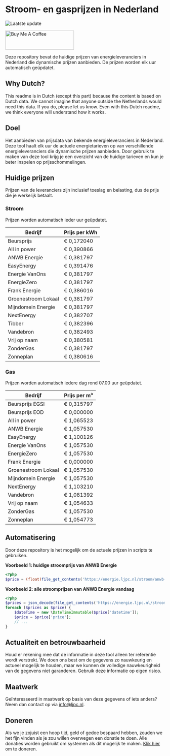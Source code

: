 # Stroom- en gasprijzen in Nederland

![Laatste update](https://img.shields.io/badge/laatste%20update-2023--09--04%2020%3A00%20CET-brightgreen)

<a href="https://www.buymeacoffee.com/Lars-" target="_blank"><img src="https://cdn.buymeacoffee.com/buttons/v2/default-orange.png" alt="Buy Me A Coffee" height="60" style="height: 60px !important;width: 217px !important;" ></a>

Deze repository bevat de huidige prijzen van energieleveranciers in Nederland die dynamische prijzen aanbieden. De prijzen worden elk uur automatisch geüpdatet.

## Why Dutch?

This readme is in Dutch (except this part) because the content is based on Dutch data. We cannot imagine that anyone outside the Netherlands would need this data. If you do, please let us know. Even with this Dutch readme, we think
everyone will understand how it works.

## Doel

Het aanbieden van prijsdata van bekende energieleveranciers in Nederland. Deze tool haalt elk uur de actuele energietarieven op van verschillende energieleveranciers die dynamische prijzen aanbieden. Door gebruik te maken van deze tool
krijg je een overzicht van de huidige tarieven en kun je beter inspelen op prijsschommelingen.

## Huidige prijzen

Prijzen van de leveranciers zijn inclusief toeslag en belasting, dus de prijs die je werkelijk betaalt.

### Stroom

Prijzen worden automatisch ieder uur geüpdatet.

 Bedrijf | Prijs per kWh 
---------|---------------
Beursprijs | € 0,172040
All in power | € 0,390866
ANWB Energie | € 0,381797
EasyEnergy | € 0,391476
Energie VanOns | € 0,381797
EnergieZero | € 0,381797
Frank Energie | € 0,386016
Groenestroom Lokaal | € 0,381797
Mijndomein Energie | € 0,381797
NextEnergy | € 0,382707
Tibber | € 0,382396
Vandebron | € 0,382493
Vrij op naam | € 0,380581
ZonderGas | € 0,381797
Zonneplan | € 0,380616


### Gas

Prijzen worden automatisch iedere dag rond 07.00 uur geüpdatet.

 Bedrijf | Prijs per m³ 
---------|--------------
Beursprijs EGSI | € 0,315797
Beursprijs EOD | € 0,000000
All in power | € 1,065523
ANWB Energie | € 1,057530
EasyEnergy | € 1,100126
Energie VanOns | € 1,057530
EnergieZero | € 1,057530
Frank Energie | € 0,000000
Groenestroom Lokaal | € 1,057530
Mijndomein Energie | € 1,057530
NextEnergy | € 1,103210
Vandebron | € 1,081392
Vrij op naam | € 1,054633
ZonderGas | € 1,057530
Zonneplan | € 1,054773


## Automatisering

Door deze repository is het mogelijk om de actuele prijzen in scripts te gebruiken.

**Voorbeeld 1: huidige stroomprijs van ANWB Energie**

```php
<?php
$price = (float)file_get_contents('https://energie.ljpc.nl/stroom/anwb-energie-nu.txt');

```

**Voorbeeld 2: alle stroomprijzen van ANWB Energie vandaag**

```php
<?php
$prices = json_decode(file_get_contents('https://energie.ljpc.nl/stroom/all-in-power-vandaag.json'),true);
foreach ($prices as $price) {
    $dateTime = new \DateTimeImmutable($price['datetime']);
    $price = $price['price'];
    // ...
}
```

## Actualiteit en betrouwbaarheid

Houd er rekening mee dat de informatie in deze tool alleen ter referentie wordt verstrekt. We doen ons best om de gegevens zo nauwkeurig en actueel mogelijk te houden, maar we kunnen de volledige nauwkeurigheid van de gegevens niet
garanderen. Gebruik deze informatie op eigen risico.

## Maatwerk

Geïnteresseerd in maatwerk op basis van deze gegevens of iets anders? Neem dan contact op
via [info@ljpc.nl](mailto:info@ljpc.nl?subject=Energie%20prijzen).

## Doneren

Als we je zojuist een hoop tijd, geld of gedoe bespaard hebben, zouden we het fijn vinden als je zou willen overwegen een
donatie te doen. Alle donaties worden gebruikt om systemen als dit mogelijk te
maken. [Klik hier](https://www.buymeacoffee.com/Lars-) om te doneren.
